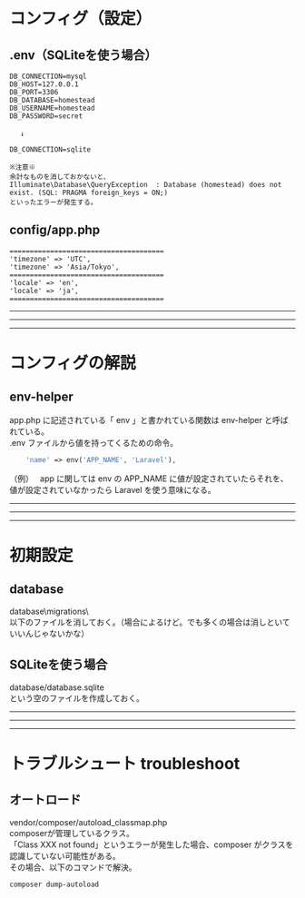 # コンフィグ（設定）

## .env（SQLiteを使う場合）
```
DB_CONNECTION=mysql
DB_HOST=127.0.0.1
DB_PORT=3306
DB_DATABASE=homestead
DB_USERNAME=homestead
DB_PASSWORD=secret

　 ↓

DB_CONNECTION=sqlite

※注意※
余計なものを消しておかないと、 
Illuminate\Database\QueryException  : Database (homestead) does not exist. (SQL: PRAGMA foreign_keys = ON;)
といったエラーが発生する。
```


## config/app.php
```
======================================
'timezone' => 'UTC',
'timezone' => 'Asia/Tokyo',
======================================
'locale' => 'en',
'locale' => 'ja',
======================================
```

_____________________________________________________________________________
_____________________________________________________________________________
_____________________________________________________________________________
# コンフィグの解説

## env-helper
app.php に記述されている「 env 」と書かれている関数は env-helper と呼ばれている。  
.env ファイルから値を持ってくるための命令。  
```php
    'name' => env('APP_NAME', 'Laravel'),
```
（例）  
app に関しては env の APP_NAME に値が設定されていたらそれを、値が設定されていなかったら Laravel を使う意味になる。


_____________________________________________________________________________
_____________________________________________________________________________
_____________________________________________________________________________
# 初期設定

## database
database\migrations\  
以下のファイルを消しておく。（場合によるけど。でも多くの場合は消しといていいんじゃないかな）  

## SQLiteを使う場合
database/database.sqlite  
という空のファイルを作成しておく。  


_____________________________________________________________________________
_____________________________________________________________________________
_____________________________________________________________________________
# トラブルシュート  troubleshoot

## オートロード
vendor/composer/autoload_classmap.php  
composerが管理しているクラス。  
「Class XXX not found」というエラーが発生した場合、composer がクラスを認識していない可能性がある。  
その場合、以下のコマンドで解決。  
```
composer dump-autoload
```
